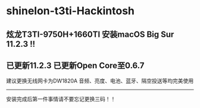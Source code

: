 # shinelon-t3ti-Hackintosh
炫龙T3TI-9750H+1660TI 安装macOS Big Sur 11.2.3 !!
----

已更新11.2.3
已更新Open Core至0.6.7
----

建议更换无线网卡为DW1820A
音频、亮度、电池、蓝牙、隔空投送等均完美使用


----
安装完成后第一件事情请不要忘记更换三码！！
